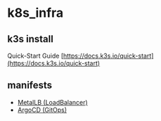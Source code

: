 # k8s_infra

## k3s install
Quick-Start Guide [https://docs.k3s.io/quick-start](https://docs.k3s.io/quick-start)

## manifests
- [MetalLB (LoadBalancer)](https://metallb.universe.tf/installation/#installation-by-manifest)
- [ArgoCD (GitOps)](https://argo-cd.readthedocs.io/en/stable/getting_started)
